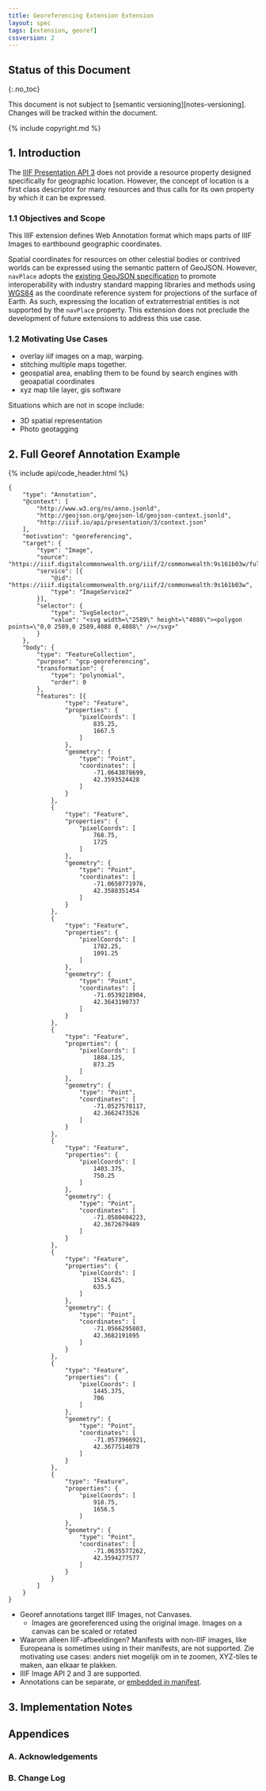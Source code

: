 ```yaml
---
title: Georeferencing Extension Extension
layout: spec
tags: [extension, georef]
cssversion: 2
---
```


## Status of this Document
{:.no_toc}

This document is not subject to [semantic versioning][notes-versioning].
Changes will be tracked within the document.

{% include copyright.md %}

## 1. Introduction

The [IIIF Presentation API 3](https://iiif.io/api/presentation/3.0/) does not provide a resource property designed specifically for geographic location. However, the concept of location is a first class descriptor for many resources and thus calls for its own property by which it can be expressed.

### 1.1 Objectives and Scope

This IIIF extension defines Web Annotation format which maps parts of IIIF Images to earthbound geographic coordinates.


Spatial coordinates for resources on other celestial bodies or contrived worlds can be expressed using the semantic pattern of GeoJSON. However, `navPlace` adopts the [existing GeoJSON specification](https://datatracker.ietf.org/doc/html/rfc7946) to promote interoperability with industry standard mapping libraries and methods using [WGS84](http://www.w3.org/2003/01/geo/wgs84_pos) as the coordinate reference system for projections of the surface of Earth. As such, expressing the location of extraterrestrial entities is not supported by the `navPlace` property. This extension does not preclude the development of future extensions to address this use case.

### 1.2 Motivating Use Cases

- overlay iiif images on a map, warping.
- stitching multiple maps together.
- geospatial area, enabling them to be found by search engines with geoapatial coordinates
- xyz map tile layer, gis software

Situations which are not in scope include:

- 3D spatial representation
- Photo geotagging

## 2. Full Georef Annotation Example

{% include api/code_header.html %}
```json-doc
{
	"type": "Annotation",
	"@context": [
		"http://www.w3.org/ns/anno.jsonld",
		"http://geojson.org/geojson-ld/geojson-context.jsonld",
		"http://iiif.io/api/presentation/3/context.json"
	],
	"motivation": "georeferencing",
	"target": {
		"type": "Image",
		"source": "https://iiif.digitalcommonwealth.org/iiif/2/commonwealth:9s161b03w/full/full/0/default.jpg",
		"service": [{
			"@id": "https://iiif.digitalcommonwealth.org/iiif/2/commonwealth:9s161b03w",
			"type": "ImageService2"
		}],
		"selector": {
			"type": "SvgSelector",
			"value": "<svg width=\"2589\" height=\"4088\"><polygon points=\"0,0 2589,0 2589,4088 0,4088\" /></svg>"
		}
	},
	"body": {
		"type": "FeatureCollection",
		"purpose": "gcp-georeferencing",
		"transformation": {
			"type": "polynomial",
			"order": 0
		},
		"features": [{
				"type": "Feature",
				"properties": {
					"pixelCoords": [
						835.25,
						1667.5
					]
				},
				"geometry": {
					"type": "Point",
					"coordinates": [
						-71.0643878699,
						42.3593524428
					]
				}
			},
			{
				"type": "Feature",
				"properties": {
					"pixelCoords": [
						768.75,
						1725
					]
				},
				"geometry": {
					"type": "Point",
					"coordinates": [
						-71.0650771976,
						42.3588351454
					]
				}
			},
			{
				"type": "Feature",
				"properties": {
					"pixelCoords": [
						1782.25,
						1091.25
					]
				},
				"geometry": {
					"type": "Point",
					"coordinates": [
						-71.0539218904,
						42.3643190737
					]
				}
			},
			{
				"type": "Feature",
				"properties": {
					"pixelCoords": [
						1884.125,
						873.25
					]
				},
				"geometry": {
					"type": "Point",
					"coordinates": [
						-71.0527578117,
						42.3662473526
					]
				}
			},
			{
				"type": "Feature",
				"properties": {
					"pixelCoords": [
						1403.375,
						750.25
					]
				},
				"geometry": {
					"type": "Point",
					"coordinates": [
						-71.0580404223,
						42.3672679489
					]
				}
			},
			{
				"type": "Feature",
				"properties": {
					"pixelCoords": [
						1534.625,
						635.5
					]
				},
				"geometry": {
					"type": "Point",
					"coordinates": [
						-71.0566295803,
						42.3682191695
					]
				}
			},
			{
				"type": "Feature",
				"properties": {
					"pixelCoords": [
						1445.375,
						706
					]
				},
				"geometry": {
					"type": "Point",
					"coordinates": [
						-71.0573966921,
						42.3677514879
					]
				}
			},
			{
				"type": "Feature",
				"properties": {
					"pixelCoords": [
						918.75,
						1656.5
					]
				},
				"geometry": {
					"type": "Point",
					"coordinates": [
						-71.0635577262,
						42.3594277577
					]
				}
			}
		]
	}
}
```

- Georef annotations target IIIF Images, not Canvases.
    - Images are georeferenced using the original image. Images on a canvas can be scaled or rotated
- Waarom alleen IIIF-afbeeldingen? Manifests with non-IIIF images, like Europeana is sometimes using in their manifests, are not supported. Zie motivating use cases: anders niet mogelijk om in te zoomen, XYZ-tiles te maken, aan elkaar te plakken.
- IIIF Image API 2 and 3 are supported.
- Annotations can be separate, or [embedded in manifest](https://iiif.io/api/cookbook/recipe/0269-embedded-or-referenced-annotations/).


## 3. Implementation Notes


## Appendices

### A. Acknowledgements

### B. Change Log

